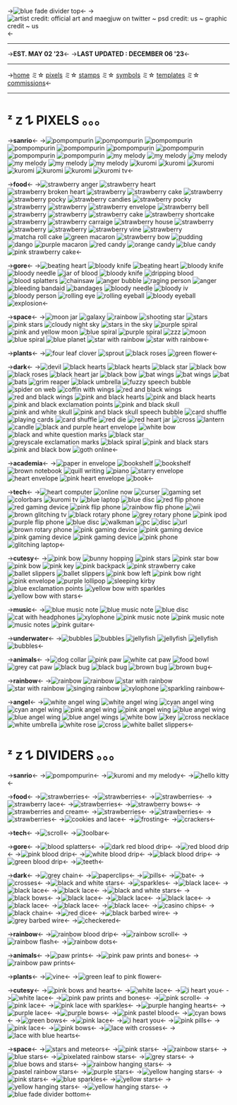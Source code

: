 ->![blue fade divider top](https://file.garden/ZRa40spOlUzNliEM/graphics/dividers/cutesy/miku%20top%20blue%20fade%20divider.png)<-
->![artist credit: official art and maegjuw on twitter ~ psd credit: us ~ graphic credit ~ us](https://file.garden/ZRa40spOlUzNliEM/graphics/pngs/resources/miku%20graphic%20pixels%20gif.gif)<-
***
->**EST. MAY 02 '23**<-
->**LAST UPDATED : DECEMBER 06 '23**<-
***
->[home](https://rentry.org/cyberresources) ミ☆ [pixels](https://rentry.org/cyberpixels) ミ☆ [stamps](https://rentry.org/cyberstamps) ミ☆ [symbols](https://rentry.org/cybersymbols) ミ☆ [templates](https://rentry.org/cybertemplates) ミ☆ [commissions](https://rentry.org/cybercomms)<-
***
# ᶻ 𝗓 𐰁 PIXELS ｡｡｡
->**sanrio**<-
->![pompompurin](https://file.garden/ZRa40spOlUzNliEM/graphics/pixels/sanrio/pompompurin/IMG_5416.gif) ![pompompurin](https://file.garden/ZRa40spOlUzNliEM/graphics/pixels/sanrio/pompompurin/IMG_5417.gif) ![pompompurin](https://file.garden/ZRa40spOlUzNliEM/graphics/pixels/sanrio/pompompurin/IMG_5418.gif) ![pompompurin](https://file.garden/ZRa40spOlUzNliEM/graphics/pixels/sanrio/pompompurin/IMG_5419.gif) ![pompompurin](https://file.garden/ZRa40spOlUzNliEM/graphics/pixels/sanrio/pompompurin/IMG_5420.gif) ![pompompurin](https://file.garden/ZRa40spOlUzNliEM/graphics/pixels/sanrio/pompompurin/IMG_5421.gif) ![pompompurin](https://file.garden/ZRa40spOlUzNliEM/graphics/pixels/sanrio/pompompurin/IMG_5422.gif) ![pompompurin](https://file.garden/ZRa40spOlUzNliEM/graphics/pixels/sanrio/pompompurin/IMG_5423.gif) ![pompompurin](https://file.garden/ZRa40spOlUzNliEM/graphics/pixels/sanrio/pompompurin/IMG_5424.gif) ![my melody](https://file.garden/ZRa40spOlUzNliEM/graphics/pixels/sanrio/my%20melody/IMG_5428.gif) ![my melody](https://file.garden/ZRa40spOlUzNliEM/graphics/pixels/sanrio/my%20melody/IMG_5429.gif) ![my melody](https://file.garden/ZRa40spOlUzNliEM/graphics/pixels/sanrio/my%20melody/IMG_5430.gif) ![my melody](https://file.garden/ZRa40spOlUzNliEM/graphics/pixels/sanrio/my%20melody/IMG_5431.gif) ![my melody](https://file.garden/ZRa40spOlUzNliEM/graphics/pixels/sanrio/my%20melody/IMG_5432.gif) ![my melody](https://file.garden/ZRa40spOlUzNliEM/graphics/pixels/sanrio/my%20melody/IMG_5433.gif) ![kuromi](https://file.garden/ZRa40spOlUzNliEM/graphics/pixels/sanrio/kuromi/IMG_5435.gif) ![kuromi](https://file.garden/ZRa40spOlUzNliEM/graphics/pixels/sanrio/kuromi/IMG_5436.gif) ![kuromi](https://file.garden/ZRa40spOlUzNliEM/graphics/pixels/sanrio/kuromi/IMG_5437.gif) ![kuromi](https://file.garden/ZRa40spOlUzNliEM/graphics/pixels/sanrio/kuromi/IMG_5438.gif) ![kuromi](https://file.garden/ZRa40spOlUzNliEM/graphics/pixels/sanrio/kuromi/IMG_5439.gif) ![kuromi](https://file.garden/ZRa40spOlUzNliEM/graphics/pixels/sanrio/kuromi/IMG_5440.gif) ![kuromi tv](https://file.garden/ZRa40spOlUzNliEM/graphics/pixels/sanrio/kuromi/IMG_1896.gif)<-

->**food**<-
->![strawberry anger](https://file.garden/ZRa40spOlUzNliEM/graphics/pixels/food/IMG_0078.gif) ![strawberry heart](https://file.garden/ZRa40spOlUzNliEM/graphics/pixels/food/IMG_0079.gif) ![strawberry broken heart](https://file.garden/ZRa40spOlUzNliEM/graphics/pixels/food/IMG_0080.gif) ![strawberry](https://file.garden/ZRa40spOlUzNliEM/graphics/pixels/food/IMG_9620.gif) ![strawberry cake](https://file.garden/ZRa40spOlUzNliEM/graphics/pixels/food/IMG_9613.gif) ![strawberry](https://file.garden/ZRa40spOlUzNliEM/graphics/pixels/food/IMG_9614.gif) ![strawberry pocky](https://file.garden/ZRa40spOlUzNliEM/graphics/pixels/food/IMG_9450.gif) ![strawberry candies](https://file.garden/ZRa40spOlUzNliEM/graphics/pixels/food/IMG_8953.gif) ![strawberry pocky](https://file.garden/ZRa40spOlUzNliEM/graphics/pixels/food/IMG_5834.gif) ![strawberry](https://file.garden/ZRa40spOlUzNliEM/graphics/pixels/food/IMG_5833.gif) ![strawberry](https://file.garden/ZRa40spOlUzNliEM/graphics/pixels/food/IMG_1194.gif) ![strawberry envelope](https://file.garden/ZRa40spOlUzNliEM/graphics/pixels/food/IMG_1195.gif) ![strawberry bell](https://file.garden/ZRa40spOlUzNliEM/graphics/pixels/food/IMG_1196.gif) ![strawberry](https://file.garden/ZRa40spOlUzNliEM/graphics/pixels/food/IMG_1182.gif) ![strawberry](https://file.garden/ZRa40spOlUzNliEM/graphics/pixels/food/IMG_1177.gif) ![strawberry cake](https://file.garden/ZRa40spOlUzNliEM/graphics/pixels/food/IMG_1176.gif) ![strawberry shortcake](https://file.garden/ZRa40spOlUzNliEM/graphics/pixels/food/IMG_1175.gif) ![strawberry](https://file.garden/ZRa40spOlUzNliEM/graphics/pixels/food/IMG_1178.gif) ![strawberry carraige](https://file.garden/ZRa40spOlUzNliEM/graphics/pixels/food/IMG_1179.gif) ![strawberry house](https://file.garden/ZRa40spOlUzNliEM/graphics/pixels/food/IMG_1180.gif) ![strawberry](https://file.garden/ZRa40spOlUzNliEM/graphics/pixels/food/IMG_1181.gif) ![strawberry](https://file.garden/ZRa40spOlUzNliEM/graphics/pixels/food/IMG_1182.gif) ![strawberry](https://file.garden/ZRa40spOlUzNliEM/graphics/pixels/food/IMG_0788.gif) ![strawberry vine](https://file.garden/ZRa40spOlUzNliEM/graphics/pixels/food/IMG_0789.gif) ![strawberry](https://file.garden/ZRa40spOlUzNliEM/graphics/pixels/food/IMG_0790.gif) ![matcha roll cake](https://file.garden/ZRa40spOlUzNliEM/graphics/pixels/food/IMG_1187.gif) ![green macaron](https://file.garden/ZRa40spOlUzNliEM/graphics/pixels/food/IMG_1189.gif) ![strawberry bow](https://file.garden/ZRa40spOlUzNliEM/graphics/pixels/food/A5890EF0-4024-407B-8327-24ACE5249E9B.gif) ![pudding](https://file.garden/ZRa40spOlUzNliEM/graphics/pixels/food/IMG_9287.gif) ![dango](https://file.garden/ZRa40spOlUzNliEM/graphics/pixels/food/IMG_1915.png) ![purple macaron](https://file.garden/ZRa40spOlUzNliEM/graphics/pixels/food/IMG_1386.gif) ![red candy](https://file.garden/ZRa40spOlUzNliEM/graphics/pixels/food/IMG_6142.png) ![orange candy](https://file.garden/ZRa40spOlUzNliEM/graphics/pixels/food/IMG_6143.png) ![blue candy](https://file.garden/ZRa40spOlUzNliEM/graphics/pixels/food/IMG_6141.png) ![pink strawberry cake](https://file.garden/ZRa40spOlUzNliEM/graphics/pixels/food/IMG_1271.gif)<-

->**gore**<-
->![beating heart](https://file.garden/ZRa40spOlUzNliEM/graphics/pixels/gore/35106EB4-C478-4AF9-91D3-39351868DB4F.gif) ![bloody knife](https://file.garden/ZRa40spOlUzNliEM/graphics/pixels/gore/FB0D6F4A-004B-4127-A5BF-9FCE773CAF22.gif) ![beating heart](https://file.garden/ZRa40spOlUzNliEM/graphics/pixels/gore/A0A17565-39E5-4407-AC43-EC386057B63D.gif) ![bloody knife](https://file.garden/ZRa40spOlUzNliEM/graphics/pixels/gore/D28A4ADA-4FCA-4EF4-B3DA-262EF072F2AF.gif) ![bloody needle](https://file.garden/ZRa40spOlUzNliEM/graphics/pixels/gore/5F5CD812-A638-40DD-9910-2478DA12D2B1.gif) ![jar of blood](https://file.garden/ZRa40spOlUzNliEM/graphics/pixels/gore/E10460C8-983E-4DC3-A669-089D6C151B80.gif) ![bloody knife](https://file.garden/ZRa40spOlUzNliEM/graphics/pixels/gore/C8EA6D14-D5DF-4030-BC5F-1FB617351F12.gif) ![dripping blood](https://file.garden/ZRa40spOlUzNliEM/graphics/pixels/gore/D0C8618B-70BC-4EAA-9218-6334938E061C.gif) ![blood splatters](https://file.garden/ZRa40spOlUzNliEM/graphics/pixels/gore/474104ED-B9B2-46DB-A121-5C88FCDEC7C1.gif) ![chainsaw](https://file.garden/ZRa40spOlUzNliEM/graphics/pixels/gore/IMG_9394.gif) ![anger bubble](https://file.garden/ZRa40spOlUzNliEM/graphics/pixels/gore/IMG_9405.gif) ![raging person](https://file.garden/ZRa40spOlUzNliEM/graphics/pixels/gore/IMG_9404.gif) ![anger](https://file.garden/ZRa40spOlUzNliEM/graphics/pixels/gore/IMG_9403.gif) ![bleeding bandaid](https://file.garden/ZRa40spOlUzNliEM/graphics/pixels/gore/IMG_7313.gif) ![bandages](https://file.garden/ZRa40spOlUzNliEM/graphics/pixels/gore/IMG_7312.gif) ![bloody needle](https://file.garden/ZRa40spOlUzNliEM/graphics/pixels/gore/IMG_7310.gif) ![bloody iv](https://file.garden/ZRa40spOlUzNliEM/graphics/pixels/gore/IMG_1890.gif) ![bloody person](https://file.garden/ZRa40spOlUzNliEM/graphics/pixels/gore/IMG_1891.gif) ![rolling eye](https://file.garden/ZRa40spOlUzNliEM/graphics/pixels/gore/IMG_0810.gif) ![rolling eyeball](https://file.garden/ZRa40spOlUzNliEM/graphics/pixels/gore/IMG_0809.gif) ![bloody eyeball](https://file.garden/ZRa40spOlUzNliEM/graphics/pixels/gore/IMG_0811.png) ![explosion](https://file.garden/ZRa40spOlUzNliEM/graphics/pixels/gore/IMG_6862.gif)<-

->**space**<-
->![moon jar](https://file.garden/ZRa40spOlUzNliEM/graphics/pixels/space/IMG_1052.gif) ![galaxy](https://file.garden/ZRa40spOlUzNliEM/graphics/pixels/space/IMG_1186.gif) ![rainbow](https://file.garden/ZRa40spOlUzNliEM/graphics/pixels/space/IMG_5781.gif) ![shooting star](https://file.garden/ZRa40spOlUzNliEM/graphics/pixels/space/IMG_5779.gif) ![stars](https://file.garden/ZRa40spOlUzNliEM/graphics/pixels/space/IMG_5778.gif) ![pink stars](https://file.garden/ZRa40spOlUzNliEM/graphics/pixels/space/IMG_5836.gif) ![cloudy night sky](https://file.garden/ZRa40spOlUzNliEM/graphics/pixels/space/IMG_5835.gif) ![stars in the sky](https://file.garden/ZRa40spOlUzNliEM/graphics/pixels/space/IMG_1910.gif) ![purple spiral](https://file.garden/ZRa40spOlUzNliEM/graphics/pixels/space/IMG_6834.gif) ![pink and yellow moon](https://file.garden/ZRa40spOlUzNliEM/graphics/pixels/space/IMG_1221.gif) ![blue spiral](https://file.garden/ZRa40spOlUzNliEM/graphics/pixels/space/IMG_7307.gif) ![purple spiral](https://file.garden/ZRa40spOlUzNliEM/graphics/pixels/space/IMG_4944.gif) ![zzz](https://file.garden/ZRa40spOlUzNliEM/graphics/pixels/space/IMG_6835.gif) ![moon](https://file.garden/ZRa40spOlUzNliEM/graphics/pixels/space/IMG_1220.gif) ![blue spiral](https://file.garden/ZRa40spOlUzNliEM/graphics/pixels/space/IMG_7306.gif) ![blue planet](https://file.garden/ZRa40spOlUzNliEM/graphics/pixels/space/IMG_6836.gif) ![star with rainbow](https://file.garden/ZRa40spOlUzNliEM/graphics/pixels/space/IMG_0599.gif) ![star with rainbow](https://file.garden/ZRa40spOlUzNliEM/graphics/pixels/space/IMG_0600.gif)<-

->**plants**<-
->![four leaf clover](https://file.garden/ZRa40spOlUzNliEM/graphics/pixels/plants/IMG_0793.gif) ![sprout](https://file.garden/ZRa40spOlUzNliEM/graphics/pixels/plants/IMG_0792.gif) ![black roses](https://file.garden/ZRa40spOlUzNliEM/graphics/pixels/plants/IMG_0999.gif) ![green flower](https://file.garden/ZRa40spOlUzNliEM/graphics/pixels/plants/IMG_5832.gif)<-

->**dark**<-
->![devil](https://file.garden/ZRa40spOlUzNliEM/graphics/pixels/dark/IMG_1051.gif) ![black hearts](https://file.garden/ZRa40spOlUzNliEM/graphics/pixels/dark/IMG_1054.gif) ![black hearts](https://file.garden/ZRa40spOlUzNliEM/graphics/pixels/dark/IMG_1055.gif) ![black star](https://file.garden/ZRa40spOlUzNliEM/graphics/pixels/dark/IMG_1056.gif) ![black bow](https://file.garden/ZRa40spOlUzNliEM/graphics/pixels/dark/IMG_1064.gif) ![black roses](https://file.garden/ZRa40spOlUzNliEM/graphics/pixels/dark/IMG_0999.gif) ![black heart jar](https://file.garden/ZRa40spOlUzNliEM/graphics/pixels/dark/IMG_1001.gif) ![black bow](https://file.garden/ZRa40spOlUzNliEM/graphics/pixels/dark/IMG_1002.gif) ![bat wings](https://file.garden/ZRa40spOlUzNliEM/graphics/pixels/dark/IMG_0996.gif) ![bat wings](https://file.garden/ZRa40spOlUzNliEM/graphics/pixels/dark/IMG_0997.gif) ![bat](https://file.garden/ZRa40spOlUzNliEM/graphics/pixels/dark/IMG_1063.gif) ![bats](https://file.garden/ZRa40spOlUzNliEM/graphics/pixels/dark/IMG_0990.gif) ![grim reaper](https://file.garden/ZRa40spOlUzNliEM/graphics/pixels/dark/IMG_7311.gif) ![black umbrella](https://file.garden/ZRa40spOlUzNliEM/graphics/pixels/dark/IMG_7314.gif) ![fuzzy speech bubble](https://file.garden/ZRa40spOlUzNliEM/graphics/pixels/dark/IMG_7316.gif) ![spider on web](https://file.garden/ZRa40spOlUzNliEM/graphics/pixels/dark/IMG_7315.gif) ![coffin with wings](https://file.garden/ZRa40spOlUzNliEM/graphics/pixels/dark/IMG_1889.gif) ![red and black wings](https://file.garden/ZRa40spOlUzNliEM/graphics/pixels/dark/46C659C3-1ECB-4101-89F6-5D35A79D471F.gif) ![red and black wings](https://file.garden/ZRa40spOlUzNliEM/graphics/pixels/dark/E67A7205-704B-4527-8BEB-88E3318B5396.gif) ![pink and black hearts](https://file.garden/ZRa40spOlUzNliEM/graphics/pixels/dark/IMG_0739.gif) ![pink and black hearts](https://file.garden/ZRa40spOlUzNliEM/graphics/pixels/dark/IMG_0740.gif) ![pink and black exclamation points](https://file.garden/ZRa40spOlUzNliEM/graphics/pixels/dark/IMG_0741.gif) ![pink and black skull](https://file.garden/ZRa40spOlUzNliEM/graphics/pixels/dark/IMG_0742.gif) ![pink and white skull](https://file.garden/ZRa40spOlUzNliEM/graphics/pixels/dark/IMG_0743.gif) ![pink and black skull speech bubble](https://file.garden/ZRa40spOlUzNliEM/graphics/pixels/dark/IMG_0744.gif) ![card shuffle](https://file.garden/ZRa40spOlUzNliEM/graphics/pixels/dark/IMG_1249.gif) ![playing cards](https://file.garden/ZRa40spOlUzNliEM/graphics/pixels/dark/IMG_1250.gif) ![card shuffle](https://file.garden/ZRa40spOlUzNliEM/graphics/pixels/dark/IMG_1251.gif) ![red die](https://file.garden/ZRa40spOlUzNliEM/graphics/pixels/dark/IMG_2878.gif) ![red heart jar](https://file.garden/ZRa40spOlUzNliEM/graphics/pixels/dark/IMG_2879.gif) ![cross](https://file.garden/ZRa40spOlUzNliEM/graphics/pixels/dark/IMG_6254.gif) ![lantern](https://file.garden/ZRa40spOlUzNliEM/graphics/pixels/dark/IMG_6255.gif) ![candle](https://file.garden/ZRa40spOlUzNliEM/graphics/pixels/dark/IMG_6256.gif) ![black and purple heart envelope](https://file.garden/ZRa40spOlUzNliEM/graphics/pixels/dark/IMG_6832.gif) ![white bow](https://file.garden/ZRa40spOlUzNliEM/graphics/pixels/dark/IMG_7023.gif) ![black and white question marks](https://file.garden/ZRa40spOlUzNliEM/graphics/pixels/dark/IMG_7024.gif) ![black star](https://file.garden/ZRa40spOlUzNliEM/graphics/pixels/dark/IMG_7025.gif) ![greyscale exclamation marks](https://file.garden/ZRa40spOlUzNliEM/graphics/pixels/dark/IMG_7027.png) ![black spiral](https://file.garden/ZRa40spOlUzNliEM/graphics/pixels/dark/IMG_7028.gif) ![pink and black stars](https://file.garden/ZRa40spOlUzNliEM/graphics/pixels/dark/IMG_6813.gif) ![pink and black bow](https://file.garden/ZRa40spOlUzNliEM/graphics/pixels/dark/IMG_6814.gif) ![goth online](https://file.garden/ZRa40spOlUzNliEM/graphics/dividers/dark/IMG_1246.gif)<-

->**academia**<-
->![paper in envelope](https://file.garden/ZRa40spOlUzNliEM/graphics/pixels/academia/IMG_1004.gif) ![bookshelf](https://file.garden/ZRa40spOlUzNliEM/graphics/pixels/academia/IMG_1005.gif) ![bookshelf](https://file.garden/ZRa40spOlUzNliEM/graphics/pixels/academia/IMG_1006.gif) ![brown notebook](https://file.garden/ZRa40spOlUzNliEM/graphics/pixels/academia/IMG_1007.gif) ![quill writing](https://file.garden/ZRa40spOlUzNliEM/graphics/pixels/academia/IMG_0994.gif) ![piano](https://file.garden/ZRa40spOlUzNliEM/graphics/pixels/academia/IMG_0993.gif) ![starry envelope](https://file.garden/ZRa40spOlUzNliEM/graphics/pixels/academia/IMG_5780.gif) ![heart envelope](https://file.garden/ZRa40spOlUzNliEM/graphics/pixels/academia/IMG_8952.gif) ![pink heart envelope](https://file.garden/ZRa40spOlUzNliEM/graphics/pixels/academia/IMG_6816.gif) ![book](https://file.garden/ZRa40spOlUzNliEM/graphics/pixels/academia/IMG_1210.gif)<-

->**tech**<-
->![heart computer](https://file.garden/ZRa40spOlUzNliEM/graphics/pixels/tech/F6A3BE13-1E44-4658-9FF2-ECF0407DDC21.gif) ![online now](https://file.garden/ZRa40spOlUzNliEM/graphics/pixels/tech/7E8FB459-DC1F-493D-B8D8-C22AD5C0D624.gif) ![curser](https://file.garden/ZRa40spOlUzNliEM/graphics/pixels/tech/70AA6C4E-01B8-4A01-A572-17F649230B3F.gif) ![gaming set](https://file.garden/ZRa40spOlUzNliEM/graphics/pixels/tech/IMG_5577.gif) ![colorbars](https://file.garden/ZRa40spOlUzNliEM/graphics/pixels/tech/IMG_9286.gif) ![kuromi tv](https://file.garden/ZRa40spOlUzNliEM/graphics/pixels/tech/IMG_1896.gif) ![blue laptop](https://file.garden/ZRa40spOlUzNliEM/graphics/pixels/tech/IMG_1895.gif) ![blue disc](https://file.garden/ZRa40spOlUzNliEM/graphics/pixels/tech/IMG_1893.png) ![red flip phone](https://file.garden/ZRa40spOlUzNliEM/graphics/pixels/tech/IMG_1913.gif) ![red gaming device](https://file.garden/ZRa40spOlUzNliEM/graphics/pixels/tech/IMG_6394.gif) ![pink flip phone](https://file.garden/ZRa40spOlUzNliEM/graphics/pixels/tech/IMG_1001.gif) ![rainbow flip phone](https://file.garden/ZRa40spOlUzNliEM/graphics/pixels/tech/IMG_1122.gif) ![wii](https://file.garden/ZRa40spOlUzNliEM/graphics/pixels/tech/IMG_1123.gif) ![brown glitching tv](https://file.garden/ZRa40spOlUzNliEM/graphics/pixels/tech/IMG_1208.gif) ![black rotary phone](https://file.garden/ZRa40spOlUzNliEM/graphics/pixels/tech/IMG_1209.gif) ![grey rotary phone](https://file.garden/ZRa40spOlUzNliEM/graphics/pixels/tech/IMG_1216.gif) ![pink ipod](https://file.garden/ZRa40spOlUzNliEM/graphics/pixels/tech/IMG_1273.gif) ![purple flip phone](https://file.garden/ZRa40spOlUzNliEM/graphics/pixels/tech/IMG_1385.gif) ![blue disc](https://file.garden/ZRa40spOlUzNliEM/graphics/pixels/tech/IMG_1893.png) ![walkman](https://file.garden/ZRa40spOlUzNliEM/graphics/pixels/tech/IMG_2880.gif) ![pc](https://file.garden/ZRa40spOlUzNliEM/graphics/pixels/tech/IMG_2881.gif) ![disc](https://file.garden/ZRa40spOlUzNliEM/graphics/pixels/tech/IMG_2882.gif) ![url](https://file.garden/ZRa40spOlUzNliEM/graphics/pixels/tech/IMG_2884.gif) ![brown rotary phone](https://file.garden/ZRa40spOlUzNliEM/graphics/pixels/tech/IMG_6281.gif) ![pink gaming device](https://file.garden/ZRa40spOlUzNliEM/graphics/pixels/tech/IMG_6808.gif) ![pink gaming device](https://file.garden/ZRa40spOlUzNliEM/graphics/pixels/tech/IMG_6809.gif) ![pink gaming device](https://file.garden/ZRa40spOlUzNliEM/graphics/pixels/tech/IMG_6810.gif) ![pink gaming device](https://file.garden/ZRa40spOlUzNliEM/graphics/pixels/tech/IMG_6811.gif) ![pink phone](https://file.garden/ZRa40spOlUzNliEM/graphics/pixels/tech/IMG_6812.gif) ![glitching laptop](https://file.garden/ZRa40spOlUzNliEM/graphics/pixels/tech/IMG_7026.gif)<-

->**cutesy**<- 
->![pink bow](https://file.garden/ZRa40spOlUzNliEM/graphics/pixels/cutesy/IMG_6202.gif) ![bunny hopping](https://file.garden/ZRa40spOlUzNliEM/graphics/pixels/cutesy/IMG_5303.gif) ![pink stars](https://file.garden/ZRa40spOlUzNliEM/graphics/pixels/cutesy/IMG_0745.gif) ![pink star bow](https://file.garden/ZRa40spOlUzNliEM/graphics/pixels/cutesy/IMG_0999.png) ![pink bow](https://file.garden/ZRa40spOlUzNliEM/graphics/pixels/cutesy/IMG_1002.gif) ![pink key](https://file.garden/ZRa40spOlUzNliEM/graphics/pixels/cutesy/IMG_1003.gif) ![pink backpack](https://file.garden/ZRa40spOlUzNliEM/graphics/pixels/cutesy/IMG_1217.gif) ![pink strawberry cake](https://file.garden/ZRa40spOlUzNliEM/graphics/pixels/cutesy/IMG_1271.gif) ![ballet slippers](https://file.garden/ZRa40spOlUzNliEM/graphics/pixels/cutesy/IMG_6200.gif) ![ballet slippers](https://file.garden/ZRa40spOlUzNliEM/graphics/pixels/cutesy/IMG_6201.gif) ![pink bow left](https://file.garden/ZRa40spOlUzNliEM/graphics/pixels/cutesy/IMG_6204.gif) ![pink bow right](https://file.garden/ZRa40spOlUzNliEM/graphics/pixels/cutesy/IMG_6203.gif) ![pink envelope](https://file.garden/ZRa40spOlUzNliEM/graphics/pixels/cutesy/IMG_6816.gif) ![purple lollipop](https://file.garden/ZRa40spOlUzNliEM/graphics/pixels/cutesy/IMG_6833.gif) ![sleeping kirby](https://file.garden/ZRa40spOlUzNliEM/graphics/pixels/cutesy/IMG_6838.gif) ![blue exclamation points](https://file.garden/ZRa40spOlUzNliEM/graphics/pixels/cutesy/IMG_6839.gif) ![yellow bow with sparkles](https://file.garden/ZRa40spOlUzNliEM/graphics/pixels/cutesy/IMG_1219.gif) ![yellow bow with stars](https://file.garden/ZRa40spOlUzNliEM/graphics/pixels/cutesy/IMG_1218.gif)<-

->**music**<-
->![blue music note](https://file.garden/ZRa40spOlUzNliEM/graphics/pixels/music/IMG_1898.gif) ![blue music note](https://file.garden/ZRa40spOlUzNliEM/graphics/pixels/music/IMG_1897.gif) ![blue disc](https://file.garden/ZRa40spOlUzNliEM/graphics/pixels/music/IMG_1893.png) ![cat with headphones](https://file.garden/ZRa40spOlUzNliEM/graphics/pixels/music/A68D8814-99A1-4370-9AA6-B09B62755997.gif) ![xylophone](https://file.garden/ZRa40spOlUzNliEM/graphics/pixels/music/IMG_0597.gif) ![pink music note](https://file.garden/ZRa40spOlUzNliEM/graphics/pixels/music/IMG_1270.gif) ![pink music note](https://file.garden/ZRa40spOlUzNliEM/graphics/pixels/music/IMG_1272.gif) ![music notes](https://file.garden/ZRa40spOlUzNliEM/graphics/pixels/music/IMG_1384.gif) ![pink guitar](https://file.garden/ZRa40spOlUzNliEM/graphics/pixels/music/IMG_6815.gif)<-

->**underwater**<-
->![bubbles](https://file.garden/ZRa40spOlUzNliEM/graphics/pixels/underwater/IMG_5578.gif) ![bubbles](https://file.garden/ZRa40spOlUzNliEM/graphics/pixels/underwater/IMG_1912.gif) ![jellyfish](https://file.garden/ZRa40spOlUzNliEM/graphics/pixels/underwater/IMG_1905.gif) ![jellyfish](https://file.garden/ZRa40spOlUzNliEM/graphics/pixels/underwater/IMG_1904.gif) ![jellyfish](https://file.garden/ZRa40spOlUzNliEM/graphics/pixels/underwater/IMG_1903.gif) ![bubbles](https://file.garden/ZRa40spOlUzNliEM/graphics/pixels/underwater/IMG_1902.gif)<-

->**animals**<-
->![dog collar](https://file.garden/ZRa40spOlUzNliEM/graphics/pixels/animals/IMG_6395.gif) ![pink paw](https://file.garden/ZRa40spOlUzNliEM/graphics/pixels/animals/IMG_6285.gif) ![white cat paw](https://file.garden/ZRa40spOlUzNliEM/graphics/pixels/animals/IMG_6282.gif) ![food bowl](https://file.garden/ZRa40spOlUzNliEM/graphics/pixels/animals/IMG_6280.gif) ![grey cat paw](https://file.garden/ZRa40spOlUzNliEM/graphics/pixels/animals/IMG_6279.gif) ![black bug](https://file.garden/ZRa40spOlUzNliEM/graphics/pixels/animals/IMG_6199.gif) ![black bug](https://file.garden/ZRa40spOlUzNliEM/graphics/pixels/animals/IMG_6198.gif) ![brown bug](https://file.garden/ZRa40spOlUzNliEM/graphics/pixels/animals/IMG_6197.gif) ![brown bug](https://file.garden/ZRa40spOlUzNliEM/graphics/pixels/animals/IMG_6196.gif)<-

->**rainbow**<-
->![rainbow](https://file.garden/ZRa40spOlUzNliEM/graphics/pixels/rainbow/IMG_5576.gif) ![rainbow](https://file.garden/ZRa40spOlUzNliEM/graphics/pixels/rainbow/IMG_5575.gif) ![star with rainbow](https://file.garden/ZRa40spOlUzNliEM/graphics/pixels/rainbow/IMG_0599.gif) ![star with rainbow](https://file.garden/ZRa40spOlUzNliEM/graphics/pixels/rainbow/IMG_0600.gif) ![singing rainbow](https://file.garden/ZRa40spOlUzNliEM/graphics/pixels/rainbow/IMG_0598.gif) ![xylophone](https://file.garden/ZRa40spOlUzNliEM/graphics/pixels/rainbow/IMG_0597.gif) ![sparkling rainbow](https://file.garden/ZRa40spOlUzNliEM/graphics/pixels/rainbow/IMG_0596.gif)<-

->**angel**<-
->![white angel wing](https://file.garden/ZRa40spOlUzNliEM/graphics/pixels/angel/IMG_0662.gif) ![white angel wing](https://file.garden/ZRa40spOlUzNliEM/graphics/pixels/angel/IMG_0671.gif) ![cyan angel wing](https://file.garden/ZRa40spOlUzNliEM/graphics/pixels/angel/IMG_1214.gif) ![cyan angel wing](https://file.garden/ZRa40spOlUzNliEM/graphics/pixels/angel/IMG_1215.gif) ![pink angel wing](https://file.garden/ZRa40spOlUzNliEM/graphics/pixels/angel/3B7B9990-6B7F-4989-844C-59877A00722C.gif) ![pink angel wing](https://file.garden/ZRa40spOlUzNliEM/graphics/pixels/angel/F414A81B-37F3-4692-B6B8-BD81E541CD67.gif) ![blue angel wing](https://file.garden/ZRa40spOlUzNliEM/graphics/pixels/angel/68DDB62D-01CB-4B44-B75E-6A05B788420A.gif) ![blue angel wing](https://file.garden/ZRa40spOlUzNliEM/graphics/pixels/angel/2CB0E7D3-CDCF-477B-A927-2CF1E7CBED55.gif) ![blue angel wings](https://file.garden/ZRa40spOlUzNliEM/graphics/pixels/angel/76E375C9-A86A-4F89-A906-5B55937273E4.gif) ![white bow](https://file.garden/ZRa40spOlUzNliEM/graphics/pixels/angel/IMG_0663.gif) ![key](https://file.garden/ZRa40spOlUzNliEM/graphics/pixels/angel/IMG_0664.gif) ![cross necklace](https://file.garden/ZRa40spOlUzNliEM/graphics/pixels/angel/IMG_0666.gif) ![white umbrella](https://file.garden/ZRa40spOlUzNliEM/graphics/pixels/angel/IMG_0667.gif) ![white rose](https://file.garden/ZRa40spOlUzNliEM/graphics/pixels/angel/IMG_0668.gif) ![cross](https://file.garden/ZRa40spOlUzNliEM/graphics/pixels/angel/IMG_0669.gif) ![white ballet slippers](https://file.garden/ZRa40spOlUzNliEM/graphics/pixels/angel/IMG_0670.gif)<-
# ᶻ 𝗓 𐰁 DIVIDERS ｡｡｡
->**sanrio**<-
->![pompompurin](https://file.garden/ZRa40spOlUzNliEM/graphics/dividers/sanrio/IMG_5427.gif)<- 
->![kuromi and my melody](https://file.garden/ZRa40spOlUzNliEM/graphics/dividers/sanrio/IMG_5434.gif)<- 
->![hello kitty](https://file.garden/ZRa40spOlUzNliEM/graphics/dividers/sanrio/IMG_1213.gif)<-

->**food**<-
->![strawberries](https://file.garden/ZRa40spOlUzNliEM/graphics/dividers/food/IMG_0782.gif)<-
->![strawberries](https://file.garden/ZRa40spOlUzNliEM/graphics/dividers/food/IMG_0783.gif)<-
->![strawberries](https://file.garden/ZRa40spOlUzNliEM/graphics/dividers/food/IMG_8931.gif)<-
->![strawberry lace](https://file.garden/ZRa40spOlUzNliEM/graphics/dividers/food/IMG_8930.gif)<-
->![strawberries](https://file.garden/ZRa40spOlUzNliEM/graphics/dividers/food/IMG_9546.gif)<-
->![strawberry bows](https://file.garden/ZRa40spOlUzNliEM/graphics/dividers/food/IMG_9604.gif)<-
->![strawberries and cream](https://file.garden/ZRa40spOlUzNliEM/graphics/dividers/food/IMG_9605.gif)<-
->![strawberries](https://file.garden/ZRa40spOlUzNliEM/graphics/dividers/food/IMG_3125.gif)<-
->![strawberries](https://file.garden/ZRa40spOlUzNliEM/graphics/dividers/food/IMG_3126.gif)<-
->![strawberries](https://file.garden/ZRa40spOlUzNliEM/graphics/dividers/food/IMG_3127.gif)<-
->![cookies and lace](https://file.garden/ZRa40spOlUzNliEM/graphics/dividers/food/IMG_6146.png)<-
->![frosting](https://file.garden/ZRa40spOlUzNliEM/graphics/dividers/food/IMG_6145.png)<-
->![crackers](https://file.garden/ZRa40spOlUzNliEM/graphics/dividers/food/IMG_6147.gif)<-

->**tech**<-
->![scroll](https://file.garden/ZRa40spOlUzNliEM/graphics/dividers/tech/IMG_1664.gif)<-
->![toolbar](https://file.garden/ZRa40spOlUzNliEM/graphics/dividers/tech/IMG_9623.gif)<-

->**gore**<-
->![blood splatters](https://file.garden/ZRa40spOlUzNliEM/graphics/dividers/gore/IMG_1069.gif)<-
->![dark red blood drip](https://file.garden/ZRa40spOlUzNliEM/graphics/dividers/gore/IMG_1068.gif)<-
->![red blood drip](https://file.garden/ZRa40spOlUzNliEM/graphics/dividers/gore/IMG_1067.gif)<-
->![pink blood drip](https://file.garden/ZRa40spOlUzNliEM/graphics/dividers/gore/IMG_1066.gif)<-
->![white blood drip](https://file.garden/ZRa40spOlUzNliEM/graphics/dividers/gore/IMG_7787.gif)<-
->![black blood drip](https://file.garden/ZRa40spOlUzNliEM/graphics/dividers/gore/IMG_7785.gif)<-
->![green blood drip](https://file.garden/ZRa40spOlUzNliEM/graphics/dividers/gore/IMG_6260.gif)<-
->![teeth](https://file.garden/ZRa40spOlUzNliEM/graphics/dividers/gore/IMG_1082.gif)<-

->**dark**<-
->![grey chain](https://file.garden/ZRa40spOlUzNliEM/graphics/dividers/dark/IMG_1113.gif)<-
->![paperclips](https://file.garden/ZRa40spOlUzNliEM/graphics/dividers/dark/IMG_1663.gif)<-
->![pills](https://file.garden/ZRa40spOlUzNliEM/graphics/dividers/dark/IMG_1050.gif)<-
->![bat](https://file.garden/ZRa40spOlUzNliEM/graphics/dividers/dark/IMG_1049.gif)<-
->![crosses](https://file.garden/ZRa40spOlUzNliEM/graphics/dividers/dark/IMG_7131.gif)<-
->![black and white stars](https://file.garden/ZRa40spOlUzNliEM/graphics/dividers/dark/IMG_7132.gif)<-
->![sparkles](https://file.garden/ZRa40spOlUzNliEM/graphics/dividers/dark/IMG_7133.gif)<-
->![black lace](https://file.garden/ZRa40spOlUzNliEM/graphics/dividers/dark/IMG_1950.png)<-
->![black lace](https://file.garden/ZRa40spOlUzNliEM/graphics/dividers/dark/IMG_1951.png)<-
->![black lace](https://file.garden/ZRa40spOlUzNliEM/graphics/dividers/dark/IMG_1952.gif)<-
->![black and white stars](https://file.garden/ZRa40spOlUzNliEM/graphics/dividers/dark/IMG_1953.gif)<-
->![black bows](https://file.garden/ZRa40spOlUzNliEM/graphics/dividers/dark/IMG_1954.png)<-
->![black lace](https://file.garden/ZRa40spOlUzNliEM/graphics/dividers/dark/IMG_1956.png)<-
->![black lace](https://file.garden/ZRa40spOlUzNliEM/graphics/dividers/dark/IMG_1957.webp)<-
->![black lace](https://file.garden/ZRa40spOlUzNliEM/graphics/dividers/dark/IMG_1958.png)<-
->![black lace](https://file.garden/ZRa40spOlUzNliEM/graphics/dividers/dark/IMG_1959.png)<-
->![black lace](https://file.garden/ZRa40spOlUzNliEM/graphics/dividers/dark/IMG_1960.png)<-
->![black lace](https://file.garden/ZRa40spOlUzNliEM/graphics/dividers/dark/IMG_1961.png)<-
->![casino chips](https://file.garden/ZRa40spOlUzNliEM/graphics/dividers/dark/E03D0484-3147-4CC9-B4A8-1E9FEC3DF13F.png)<-
->![black chain](https://file.garden/ZRa40spOlUzNliEM/graphics/dividers/dark/IMG_1248.gif)<-
->![red dice](https://file.garden/ZRa40spOlUzNliEM/graphics/dividers/dark/IMG_2885.png)<-
->![black barbed wire](https://file.garden/ZRa40spOlUzNliEM/graphics/dividers/dark/IMG_6259.gif)<-
->![grey barbed wire](https://file.garden/ZRa40spOlUzNliEM/graphics/dividers/dark/IMG_6261.gif)<-
->![checkered](https://file.garden/ZRa40spOlUzNliEM/graphics/dividers/dark/IMG_7022.gif)<-

->**rainbow**<-
->![rainbow blood drip](https://file.garden/ZRa40spOlUzNliEM/graphics/dividers/rainbow/IMG_0082.gif)<-
->![rainbow scroll](https://file.garden/ZRa40spOlUzNliEM/graphics/dividers/rainbow/IMG_1662.gif)<-
->![rainbow flash](https://file.garden/ZRa40spOlUzNliEM/graphics/dividers/rainbow/IMG_0640.gif)<-
->![rainbow dots](https://file.garden/ZRa40spOlUzNliEM/graphics/dividers/rainbow/IMG_0638.gif)<-

->**animals**<-
->![paw prints](https://file.garden/ZRa40spOlUzNliEM/graphics/dividers/animals/58FE2028-E445-4A49-8623-C651072E3F08.png)<-
->![pink paw prints and bones](https://file.garden/ZRa40spOlUzNliEM/graphics/dividers/animals/IMG_1947.png)<-
->![rainbow paw prints](https://file.garden/ZRa40spOlUzNliEM/graphics/dividers/animals/IMG_1207.gif)<-

->**plants**<-
->![vine](https://file.garden/ZRa40spOlUzNliEM/graphics/dividers/plants/35781FB0-A2BE-479D-B126-DDFD4AA959C1.gif)<-
->![green leaf to pink flower](https://file.garden/ZRa40spOlUzNliEM/graphics/dividers/plants/1530C089-B20F-4C56-B7A9-70F766094E25.gif)<-

->**cutesy**<-
->![pink bows and hearts](https://file.garden/ZRa40spOlUzNliEM/graphics/dividers/cutesy/28998A44-7755-4D3D-9979-FFD5161F0869.gif)<-
->![white lace](https://file.garden/ZRa40spOlUzNliEM/graphics/dividers/cutesy/BB322597-C078-4B64-AAF4-87EF563601AA.png)<-
->![i heart you](https://file.garden/ZRa40spOlUzNliEM/graphics/dividers/cutesy/0C08EF34-B4E5-464D-8944-EDBB01062576.gif)<-
->![white lace](https://file.garden/ZRa40spOlUzNliEM/graphics/dividers/cutesy/416F007A-6AE4-4C1F-A587-77D0FBAD91FD.png)<-
->![pink paw prints and bones](https://file.garden/ZRa40spOlUzNliEM/graphics/dividers/cutesy/IMG_1947.png)<-
->![pink scroll](https://file.garden/ZRa40spOlUzNliEM/graphics/dividers/cutesy/IMG_1948.gif)<-
->![pink lace](https://file.garden/ZRa40spOlUzNliEM/graphics/dividers/cutesy/IMG_1949.png)<-
->![pink lace with sparkles](https://file.garden/ZRa40spOlUzNliEM/graphics/dividers/cutesy/IMG_6149.gif)<-
->![purple hanging hearts](https://file.garden/ZRa40spOlUzNliEM/graphics/dividers/cutesy/IMG_1383.png)<-
->![purple lace](https://file.garden/ZRa40spOlUzNliEM/graphics/dividers/cutesy/IMG_1382.png)<-
->![purple bows](https://file.garden/ZRa40spOlUzNliEM/graphics/dividers/cutesy/IMG_1381.gif)<-
->![pink pastel blood](https://file.garden/ZRa40spOlUzNliEM/graphics/dividers/cutesy/IMG_1247.gif)<-
->![cyan bows](https://file.garden/ZRa40spOlUzNliEM/graphics/dividers/cutesy/IMG_1245.gif)<-
->![green bows](https://file.garden/ZRa40spOlUzNliEM/graphics/dividers/cutesy/IMG_1244.gif)<-
->![pink lace](https://file.garden/ZRa40spOlUzNliEM/graphics/dividers/cutesy/IMG_1212.png)<-
->![i heart you](https://file.garden/ZRa40spOlUzNliEM/graphics/dividers/cutesy/IMG_1211.gif)<-
->![pink pills](https://file.garden/ZRa40spOlUzNliEM/graphics/dividers/cutesy/IMG_1206.gif)<-
->![pink lace](https://file.garden/ZRa40spOlUzNliEM/graphics/dividers/cutesy/IMG_1205.png)<-
->![pink bows](https://file.garden/ZRa40spOlUzNliEM/graphics/dividers/cutesy/IMG_1204.gif)<-
->![lace with crosses](https://file.garden/ZRa40spOlUzNliEM/graphics/dividers/cutesy/IMG_0896.png)<-
->![lace with blue hearts](https://file.garden/ZRa40spOlUzNliEM/graphics/dividers/cutesy/48B2CF0E-1636-4E0C-B28F-D1F80DA50F72.png)<-

->**space**<-
->![stars and meteors](https://file.garden/ZRa40spOlUzNliEM/graphics/dividers/space/IMG_1201.gif)<-
->![pink stars](https://file.garden/ZRa40spOlUzNliEM/graphics/dividers/space/IMG_1200.gif)<-
->![rainbow stars](https://file.garden/ZRa40spOlUzNliEM/graphics/dividers/space/IMG_1199.gif)<-
->![blue stars](https://file.garden/ZRa40spOlUzNliEM/graphics/dividers/space/IMG_1198.gif)<-
->![pixelated rainbow stars](https://file.garden/ZRa40spOlUzNliEM/graphics/dividers/space/IMG_1197.gif)<-
->![grey stars](https://file.garden/ZRa40spOlUzNliEM/graphics/dividers/space/IMG_7786.gif)<-
->![blue bows and stars](https://file.garden/ZRa40spOlUzNliEM/graphics/dividers/space/IMG_9624.gif)<-
->![rainbow hanging stars](https://file.garden/ZRa40spOlUzNliEM/graphics/dividers/space/IMG_0081.gif)<-
->![pastel rainbow stars](https://file.garden/ZRa40spOlUzNliEM/graphics/dividers/space/IMG_4784.gif)<-
->![purple stars](https://file.garden/ZRa40spOlUzNliEM/graphics/dividers/space/132932E2-FC46-4727-92BF-7728CFE80463.png)<-
->![yellow hanging stars](https://file.garden/ZRa40spOlUzNliEM/graphics/dividers/space/IMG_1048.gif)<-
->![pink stars](https://file.garden/ZRa40spOlUzNliEM/graphics/dividers/space/IMG_1202.gif)<-
->![blue sparkles](https://file.garden/ZRa40spOlUzNliEM/graphics/dividers/space/IMG_1203.gif)<-
->![yellow stars](https://file.garden/ZRa40spOlUzNliEM/graphics/dividers/space/IMG_1219.gif)<-
->![yellow hanging stars](https://file.garden/ZRa40spOlUzNliEM/graphics/dividers/space/IMG_1243.png)<-
->![yellow hanging stars](https://file.garden/ZRa40spOlUzNliEM/graphics/dividers/space/IMG_6150.gif)<-
->![blue fade divider bottom](https://file.garden/ZRa40spOlUzNliEM/graphics/dividers/cutesy/miku%20bottom%20blue%20fade%20divider.png)<-